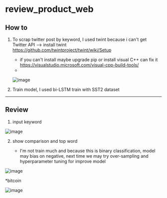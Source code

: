 # review_product_web

## How to

1. To scrap twitter post by keyword, I used twint because i can't get Twitter API --> install twint https://github.com/twintproject/twint/wiki/Setup 
    * if you can't install maybe upgrade pip or install visual C++ can fix it https://visualstudio.microsoft.com/visual-cpp-build-tools/
    * 
     ![image](https://user-images.githubusercontent.com/78832408/219311056-8c6537f6-9b7c-461f-b4f4-e360313ff5e4.png)

2. Train model, I used bi-LSTM train with SST2 dataset 



---
## Review

1. input keyword

![image](https://user-images.githubusercontent.com/78832408/219096665-1b0706af-45c4-467d-ac3c-3d6514200733.png)

2. show comparison and top word 

   * I'm not train much and because this is binary classification, model may bias on negative, next time we may try over-sampling and hyperparameter tuning for improve model  
  
![image](https://user-images.githubusercontent.com/78832408/219310666-18d6977d-aff3-485a-8fa5-2e350d84fab2.png)

*bitcoin

![image](https://user-images.githubusercontent.com/78832408/219315763-2a4900c2-3068-4b10-8719-ae343cf34e05.png)

